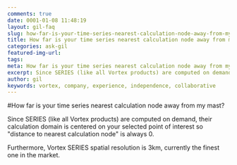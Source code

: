 ```yaml
---
comments: true
date: 0001-01-08 11:48:19
layout: gil-faq
slug: how-far-is-your-time-series-nearest-calculation-node-away-from-my-mast
title: How far is your time series nearest calculation node away from my mast?
categories: ask-gil
featured-img-url:
tags:
meta: How far is your time series nearest calculation node away from my mast?
excerpt: Since SERIES (like all Vortex products) are computed on demand
author: gil
keywords: vortex, company, experience, independence, collaborative
---
```


#How far is your time series nearest calculation node away from my mast?

Since SERIES (like all Vortex products) are computed on demand, their calculation domain is centered on your selected point of interest so "distance to nearest calculation node" is always 0.

Furthermore, Vortex SERIES spatial resolution is 3km, currently the finest one in the market.